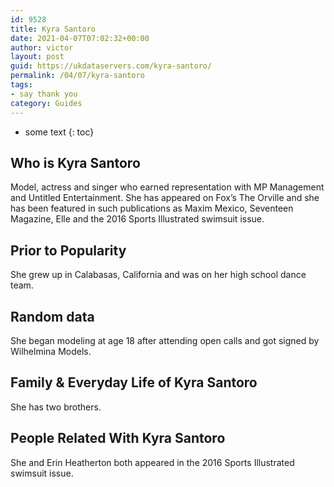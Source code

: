 ```yaml
---
id: 9528
title: Kyra Santoro
date: 2021-04-07T07:02:32+00:00
author: victor
layout: post
guid: https://ukdataservers.com/kyra-santoro/
permalink: /04/07/kyra-santoro
tags:
- say thank you
category: Guides
---
```


* some text
{: toc}


## Who is Kyra Santoro



Model, actress and singer who earned representation with MP Management and Untitled Entertainment. She has appeared on Fox&#8217;s The Orville and she has been featured in such publications as Maxim Mexico, Seventeen Magazine, Elle and the 2016 Sports Illustrated swimsuit issue. 

                
                
                
## Prior to Popularity



She grew up in Calabasas, California and was on her high school dance team. 

                
                
                
## Random data



She began modeling at age 18 after attending open calls and got signed by Wilhelmina Models. 

                
                
                
## Family & Everyday Life of Kyra Santoro



She has two brothers. 

                
                
                
## People Related With Kyra Santoro



She and Erin Heatherton both appeared in the 2016 Sports Illustrated swimsuit issue.

                
              
            
          
          
          